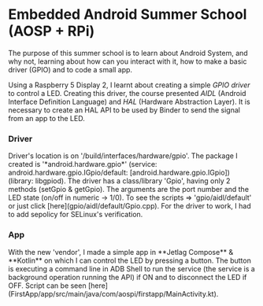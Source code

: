 # Embedded Android Summer School (AOSP + RPi)

The purpose of this summer school is to learn about Android System, and why not, learning about how can you interact with it, how to make a basic driver (GPIO) and to code a small app.
<br>

Using a Raspberry 5 Display 2, I learnt about creating a simple *GPIO driver* to control a LED. Creating this driver, the course presented *AIDL* (Android Interface Definition Language) and *HAL* (Hardware Abstraction Layer). It is necessary to create an HAL API to be used by Binder to send the signal from an app to the LED.
<br>

<h3>Driver</h3>
Driver's location is on '/build/interfaces/hardware/gpio'. The package I created is '*android.hardware.gpio*' (service: android.hardware.gpio.IGpio/default: [android.hardware.gpio.IGpio]) (library: libgpiod). The driver has a class/library 'Gpio', having only 2 methods (setGpio & getGpio). The arguments are the port number and the LED state (on/off in numeric -> 1/0). To see the scripts => 'gpio/aidl/default' or just click [here](gpio/aidl/default/Gpio.cpp). For the driver to work, I had to add sepolicy for SELinux's verification.
<br>

<h3>App</h3>
With the new 'vendor', I made a simple app in **Jetlag Compose** & **Kotlin** on which I can control the LED by pressing a button. The button is executing a command line in ADB Shell to run the service (the service is a background operation running the API) if ON and to disconnect the LED if OFF. Script can be seen [here](FirstApp/app/src/main/java/com/aospi/firstapp/MainActivity.kt).
